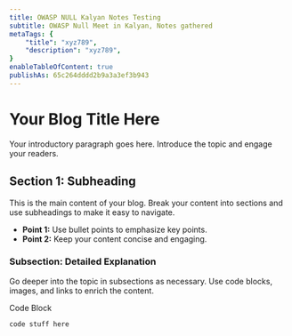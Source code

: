```yaml
---
title: OWASP NULL Kalyan Notes Testing
subtitle: OWASP Null Meet in Kalyan, Notes gathered
metaTags: {
    "title": "xyz789",
  	"description": "xyz789",
}
enableTableOfContent: true
publishAs: 65c264dddd2b9a3a3ef3b943
---
```


# Your Blog Title Here

Your introductory paragraph goes here. Introduce the topic and engage your readers.


## Section 1: Subheading

This is the main content of your blog. Break your content into sections and use subheadings to make it easy to navigate.

- **Point 1:** Use bullet points to emphasize key points.
- **Point 2:** Keep your content concise and engaging.


### Subsection: Detailed Explanation

Go deeper into the topic in subsections as necessary. Use code blocks, images, and links to enrich the content.

Code Block
```
code stuff here
```


